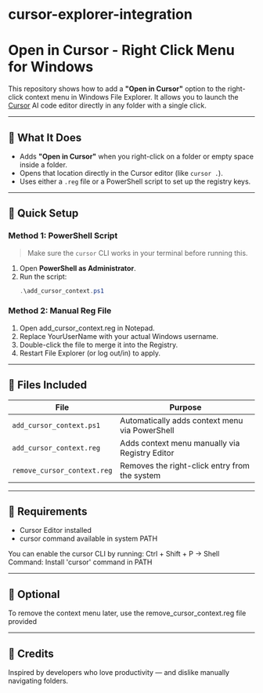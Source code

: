 # cursor-explorer-integration
# Open in Cursor - Right Click Menu for Windows

This repository shows how to add a **"Open in Cursor"** option to the right-click context menu in Windows File Explorer. It allows you to launch the [Cursor](https://www.cursor.so/) AI code editor directly in any folder with a single click.

---

## 📌 What It Does

- Adds **"Open in Cursor"** when you right-click on a folder or empty space inside a folder.
- Opens that location directly in the Cursor editor (like `cursor .`).
- Uses either a `.reg` file or a PowerShell script to set up the registry keys.

---

## 🚀 Quick Setup

### Method 1: PowerShell Script

> Make sure the `cursor` CLI works in your terminal before running this.

1. Open **PowerShell as Administrator**.
2. Run the script:
   ```powershell
   .\add_cursor_context.ps1

### Method 2: Manual Reg File

1. Open add_cursor_context.reg in Notepad.
2. Replace YourUserName with your actual Windows username.
3. Double-click the file to merge it into the Registry.
4. Restart File Explorer (or log out/in) to apply.
   
 ---  

 ## 📂 Files Included
 
| File                        | Purpose                                        |
| --------------------------- | ---------------------------------------------- |
| `add_cursor_context.ps1`    | Automatically adds context menu via PowerShell |
| `add_cursor_context.reg`    | Adds context menu manually via Registry Editor |
| `remove_cursor_context.reg` | Removes the right-click entry from the system  |

---

## 🔧 Requirements

- Cursor Editor installed
- cursor command available in system PATH

You can enable the cursor CLI by running:
Ctrl + Shift + P → Shell Command: Install 'cursor' command in PATH

---

## 🧹 Optional

To remove the context menu later, use the remove_cursor_context.reg file provided

---

## 🙌 Credits

Inspired by developers who love productivity — and dislike manually navigating folders.
